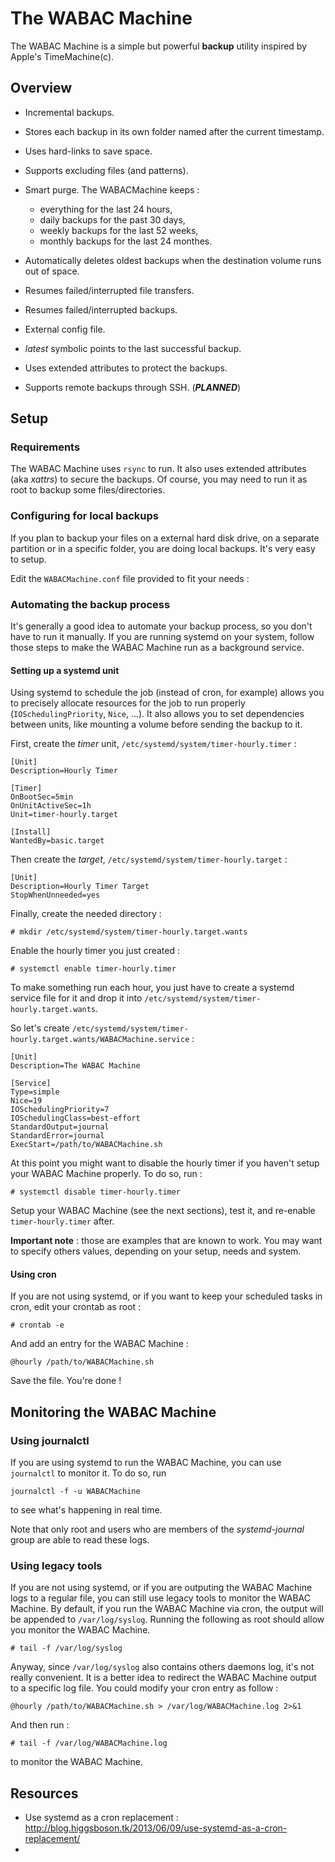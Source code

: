 # The WABAC Machine

The WABAC Machine is a simple but powerful **backup** utility inspired by Apple's TimeMachine(c).


## Overview

  * Incremental backups.

  * Stores each backup in its own folder named after the current timestamp.

  * Uses hard-links to save space.

  * Supports excluding files (and patterns).

  * Smart purge. The WABACMachine keeps :
    * everything for the last 24 hours,
    * daily backups for the past 30 days,
    * weekly backups for the last 52 weeks,
    * monthly backups for the last 24 monthes. 

  * Automatically deletes oldest backups when the destination volume runs out of space.

  * Resumes failed/interrupted file transfers.

  * Resumes failed/interrupted backups.

  * External config file.

  * *latest* symbolic points to the last successful backup.

  * Uses extended attributes to protect the backups.

  * Supports remote backups through SSH. (***PLANNED***)


## Setup

### Requirements

The WABAC Machine uses `rsync` to run. It also uses extended attributes (aka *xattrs*) to secure the backups.
Of course, you may need to run it as root to backup some files/directories.

### Configuring for local backups

If you plan to backup your files on a external hard disk drive, on a separate partition or in a specific folder, you are doing local backups.
It's very easy to setup.

Edit the `WABACMachine.conf` file provided to fit your needs :

    


### Automating the backup process

It's generally a good idea to automate your backup process, so you don't have to run it manually. If you are running systemd on your system, follow those steps to make the WABAC Machine run as a background service.

#### Setting up a systemd unit

Using systemd to schedule the job (instead of cron, for example) allows you to precisely allocate resources for the job to run properly (`IOSchedulingPriority`, `Nice`, ...). It also allows you to set dependencies between units, like mounting a volume before sending the backup to it.

First, create the *timer* unit, `/etc/systemd/system/timer-hourly.timer` :

    [Unit]
    Description=Hourly Timer
    
    [Timer]
    OnBootSec=5min
    OnUnitActiveSec=1h
    Unit=timer-hourly.target
    
    [Install]
    WantedBy=basic.target

Then create the *target*, `/etc/systemd/system/timer-hourly.target` :

    [Unit]
    Description=Hourly Timer Target
    StopWhenUnneeded=yes

Finally, create the needed directory :

    # mkdir /etc/systemd/system/timer-hourly.target.wants

Enable the hourly timer you just created :
    
    # systemctl enable timer-hourly.timer

To make something run each hour, you just have to create a systemd service file for it and drop it into `/etc/systemd/system/timer-hourly.target.wants`.

So let's create `/etc/systemd/system/timer-hourly.target.wants/WABACMachine.service` :

    [Unit]
    Description=The WABAC Machine
    
    [Service]
    Type=simple
    Nice=19
    IOSchedulingPriority=7
    IOSchedulingClass=best-effort
    StandardOutput=journal
    StandardError=journal
    ExecStart=/path/to/WABACMachine.sh

At this point you might want to disable the hourly timer if you haven't setup your WABAC Machine properly. To do so, run :
    
    # systemctl disable timer-hourly.timer

Setup your WABAC Machine (see the next sections), test it, and re-enable `timer-hourly.timer` after.

**Important note** : those are examples that are known to work. You may want to specify others values, depending on your setup, needs and system.

#### Using cron

If you are not using systemd, or if you want to keep your scheduled tasks in cron, edit your crontab as root :

    # crontab -e

And add an entry for the WABAC Machine :

    @hourly /path/to/WABACMachine.sh

Save the file. You're done !


## Monitoring the WABAC Machine

### Using journalctl

If you are using systemd to run the WABAC Machine, you can use `journalctl` to monitor it. To do so, run

    journalctl -f -u WABACMachine

to see what's happening in real time.

Note that only root and users who are members of the *systemd-journal* group are able to read these logs.

### Using legacy tools

If you are not using systemd, or if you are outputing the WABAC Machine logs to a regular file, you can still use legacy tools to monitor the WABAC Machine. By default, if you run the WABAC Machine via cron, the output will be appended to `/var/log/syslog`. Running the following as root should allow you monitor the WABAC Machine.

    # tail -f /var/log/syslog

Anyway, since `/var/log/syslog` also contains others daemons log, it's not really convenient. It is a better idea to redirect the WABAC Machine output to a specific log file. You could modify your cron entry as follow :

    @hourly /path/to/WABACMachine.sh > /var/log/WABACMachine.log 2>&1

And then run :

    # tail -f /var/log/WABACMachine.log

to monitor the WABAC Machine.

## Resources

  * Use systemd as a cron replacement : http://blog.higgsboson.tk/2013/06/09/use-systemd-as-a-cron-replacement/
  * 